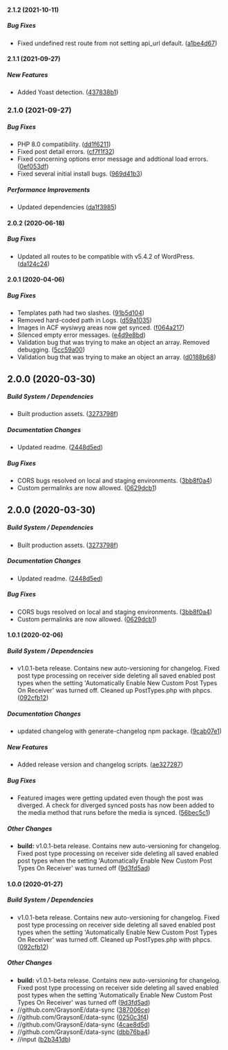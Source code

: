 #### 2.1.2 (2021-10-11)

##### Bug Fixes

*  Fixed undefined rest route from not setting api_url default. ([a1be4d67](https://github.com/GraysonE/data-sync/commit/a1be4d67019e72744f607070eb2ee75a595ffdbb))

#### 2.1.1 (2021-09-27)

##### New Features

*  Added Yoast detection. ([437838b1](https://github.com/GraysonE/data-sync/commit/437838b1cf01177c8e8a9163ca75013125f484fd))

### 2.1.0 (2021-09-27)

##### Bug Fixes

*  PHP 8.0 compatibility. ([dd1f6211](https://github.com/GraysonE/data-sync/commit/dd1f6211e0f7f320865aadbbee5482cab855f92a))
*  Fixed post detail errors. ([cf7f1f32](https://github.com/GraysonE/data-sync/commit/cf7f1f32ade51eed6f3569b398fddeef0df81005))
*  Fixed concerning options error message and addtional load errors. ([0ef053df](https://github.com/GraysonE/data-sync/commit/0ef053df9abcc9727bf8ebcd008d1fc4b9a1fbb0))
*  Fixed several initial install bugs. ([969d41b3](https://github.com/GraysonE/data-sync/commit/969d41b377996b97352577ad6c096765677846f6))

##### Performance Improvements

*  Updated dependencies ([da1f3985](https://github.com/GraysonE/data-sync/commit/da1f39857002427dff34297e8bbef7e6d11dcdc8))

#### 2.0.2 (2020-06-18)

##### Bug Fixes

*  Updated all routes to be compatible with v5.4.2 of WordPress. ([da124c24](https://github.com/GraysonE/data-sync/commit/da124c2457bbfc46064c5f6b9b28105a984d6a9e))

#### 2.0.1 (2020-04-06)

##### Bug Fixes

*  Templates path had two slashes. ([91b5d104](https://github.com/GraysonE/data-sync/commit/91b5d1042318669d7d7d77d0bf44a03b7bcf0146))
*  Removed hard-coded path in Logs. ([d59a1035](https://github.com/GraysonE/data-sync/commit/d59a10358001d4c8cc2855e8d10bbbbf61e1fd09))
*  Images in ACF wysiwyg areas now get synced. ([f064a217](https://github.com/GraysonE/data-sync/commit/f064a2176f02609d40c6db18ef84af24751a507b))
*  Silenced empty error messages. ([e4d9e8bd](https://github.com/GraysonE/data-sync/commit/e4d9e8bdcf4840cfe78d4e77732aacb3f58d9ee9))
*  Validation bug that was trying to make an object an array. Removed debugging. ([5cc59a00](https://github.com/GraysonE/data-sync/commit/5cc59a00ec32f4a45e743c6993d465f1753241b5))
*  Validation bug that was trying to make an object an array. ([d0188b68](https://github.com/GraysonE/data-sync/commit/d0188b68e57e41549fd7713305b866aa39cd0566))

## 2.0.0 (2020-03-30)

##### Build System / Dependencies

*  Built production assets. ([3273798f](https://github.com/GraysonE/data-sync/commit/3273798f5d510098abe408b95189509801a24980))

##### Documentation Changes

*  Updated readme. ([2448d5ed](https://github.com/GraysonE/data-sync/commit/2448d5ede0b2154ed759ae38c8fe4bc8f4864387))

##### Bug Fixes

*  CORS bugs resolved on local and staging environments. ([3bb8f0a4](https://github.com/GraysonE/data-sync/commit/3bb8f0a426dae2a32f6e47ff11c8ad9eb757552a))
*  Custom permalinks are now allowed. ([0629dcb1](https://github.com/GraysonE/data-sync/commit/0629dcb18e30a2a66018fe7d2991b36532ce3383))

## 2.0.0 (2020-03-30)

##### Build System / Dependencies

*  Built production assets. ([3273798f](https://github.com/GraysonE/data-sync/commit/3273798f5d510098abe408b95189509801a24980))

##### Documentation Changes

*  Updated readme. ([2448d5ed](https://github.com/GraysonE/data-sync/commit/2448d5ede0b2154ed759ae38c8fe4bc8f4864387))

##### Bug Fixes

*  CORS bugs resolved on local and staging environments. ([3bb8f0a4](https://github.com/GraysonE/data-sync/commit/3bb8f0a426dae2a32f6e47ff11c8ad9eb757552a))
*  Custom permalinks are now allowed. ([0629dcb1](https://github.com/GraysonE/data-sync/commit/0629dcb18e30a2a66018fe7d2991b36532ce3383))

#### 1.0.1 (2020-02-06)

##### Build System / Dependencies

*  v1.0.1-beta release. Contains new auto-versioning for changelog. Fixed post type processing on receiver side deleting all saved enabled post types when the setting 'Automatically Enable New Custom Post Types On Receiver' was turned off. Cleaned up PostTypes.php with phpcs. ([092cfb12](https://github.com/GraysonE/data-sync/commit/092cfb1287e4094c6d7d1672267a69b0de82e2ef))

##### Documentation Changes

*  updated changelog with generate-changelog npm package. ([9cab07e1](https://github.com/GraysonE/data-sync/commit/9cab07e18a8be1d8c81d3f40c7f3841aced6f005))

##### New Features

*  Added release version and changelog scripts. ([ae327287](https://github.com/GraysonE/data-sync/commit/ae327287592fcc405698c2f19ad6f198a70fffb5))

##### Bug Fixes

*  Featured images were getting updated even though the post was diverged. A check for diverged synced posts has now been added to the media method that runs before the media is synced. ([56bec5c1](https://github.com/GraysonE/data-sync/commit/56bec5c1be4f62cfb74e8086ca3b79f0802e3d50))

##### Other Changes

* **build:**  v1.0.1-beta release. Contains new auto-versioning for changelog. Fixed post type processing on receiver side deleting all saved enabled post types when the setting 'Automatically Enable New Custom Post Types On Receiver' was turned off ([9d3fd5ad](https://github.com/GraysonE/data-sync/commit/9d3fd5addb2ef59bc3a93e1acf20e089a0a35c07))

#### 1.0.0 (2020-01-27)

##### Build System / Dependencies

*  v1.0.1-beta release. Contains new auto-versioning for changelog. Fixed post type processing on receiver side deleting all saved enabled post types when the setting 'Automatically Enable New Custom Post Types On Receiver' was turned off. Cleaned up PostTypes.php with phpcs. ([092cfb12](https://github.com/GraysonE/data-sync/commit/092cfb1287e4094c6d7d1672267a69b0de82e2ef))

##### Other Changes

* **build:**  v1.0.1-beta release. Contains new auto-versioning for changelog. Fixed post type processing on receiver side deleting all saved enabled post types when the setting 'Automatically Enable New Custom Post Types On Receiver' was turned off ([9d3fd5ad](https://github.com/GraysonE/data-sync/commit/9d3fd5addb2ef59bc3a93e1acf20e089a0a35c07))
* //github.com/GraysonE/data-sync ([387006ce](https://github.com/GraysonE/data-sync/commit/387006ce225cbeb91dd77e1abe8ca47f702f4230))
* //github.com/GraysonE/data-sync ([0250c3f4](https://github.com/GraysonE/data-sync/commit/0250c3f4b29e73b4bf0125a6455f9df57be6f41a))
* //github.com/GraysonE/data-sync ([4cae8d5d](https://github.com/GraysonE/data-sync/commit/4cae8d5de8f90d1ea3292c2c640ac102b5e20bf6))
* //github.com/GraysonE/data-sync ([dbb76ba4](https://github.com/GraysonE/data-sync/commit/dbb76ba4101c5d30b2a35ff0bf2222ee568e85ba))
* //input ([b2b341db](https://github.com/GraysonE/data-sync/commit/b2b341db8c45395396dfaffac94cc1d7ef85694d))

